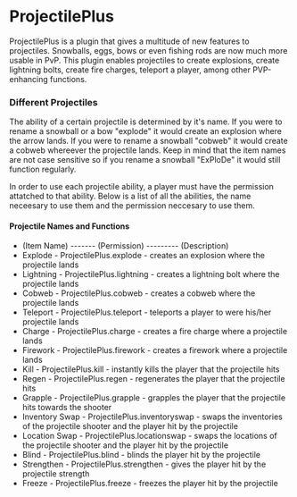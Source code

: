 # ProjectilePlus

ProjectilePlus is a plugin that gives a multitude of new features to projectiles. Snowballs, eggs, bows or even fishing rods are now much more usable in PvP. This plugin enables projectiles to create explosions, create lightning bolts, create fire charges, teleport a player, among other PVP-enhancing functions.

### Different Projectiles

The ability of a certain projectile is determined by it's name. If you were to rename a snowball or a bow "explode" it would create an explosion where the arrow lands. If you were to rename a snowball "cobweb" it would create a cobweb whereever the projectile lands. Keep in mind that the item names are not case sensitive so if you rename a snowball "ExPloDe" it would still function regularly.

In order to use each projectile ability, a player must have the permission attatched to that ability. Below is a list of all the abilities, the name neceesary to use them and the permission neccesary to use them.

#### Projectile Names and Functions
* (Item Name) ------- (Permission) --------- (Description)
* Explode - ProjectilePlus.explode - creates an explosion where the projectile lands
* Lightning - ProjectilePlus.lightning - creates a lightning bolt where the projectile lands
* Cobweb - ProjectilePlus.cobweb - creates a cobweb where the projectile lands
* Teleport - ProjectilePlus.teleport - teleports a player to were his/her projectile lands
* Charge - ProjectilePlus.charge - creates a fire charge where a projectile lands
* Firework - ProjectilePlus.firework - creates a firework where a projectile lands
* Kill - ProjectilePlus.kill - instantly kills the player that the projectile hits
* Regen - ProjectilePlus.regen - regenerates the player that the projectile hits
* Grapple - ProjectilePlus.grapple - grapples the player that the projectile hits towards the shooter
* Inventory Swap - ProjectilePlus.inventoryswap - swaps the inventories of the projectile shooter and the player hit by the      projectile 
* Location Swap - ProjectilePlus.locationswap -    swaps the locations of the projectile shooter and the player hit by the       projectile 
* Blind - ProjectilePlus.blind - blinds the player hit by the projectile
* Strengthen - ProjectilePlus.strengthen - gives the player hit by the projectile strength
* Freeze - ProjectilePlus.freeze - freezes the player hit by the projectile 